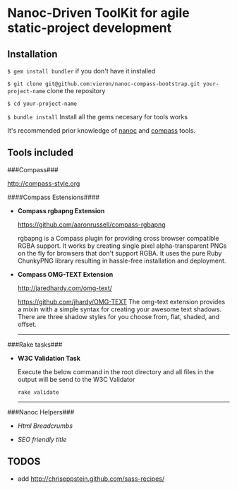 Nanoc-Driven ToolKit for agile static-project development
=========================================================

Installation
-----------

`$ gem install bundler` if you don't have it installed

`$ git clone git@github.com:vieron/nanoc-compass-bootstrap.git your-project-name` clone the repository

`$ cd your-project-name`

`$ bundle install` Install all the gems necesary for tools works

It's recommended prior knowledge of [nanoc](http://nanoc.stoneship.org/) and [compass](http://compass-style.org/) tools.



Tools included
-------------

###Compass###

  http://compass-style.org



####Compass Estensions####
  
- **Compass rgbapng Extension**

  https://github.com/aaronrussell/compass-rgbapng
  
  rgbapng is a Compass plugin for providing cross browser compatible RGBA support. It works by creating     single pixel alpha-transparent PNGs on the fly for browsers that don't support RGBA. It uses the pure Ruby ChunkyPNG library resulting in hassle-free installation and deployment.


- **Compass OMG-TEXT Extension**

  http://jaredhardy.com/omg-text/
  
  https://github.com/jhardy/OMG-TEXT
  The omg-text extension provides a mixin with a simple syntax for creating your awesome text shadows. There are three shadow styles for you choose from, flat, shaded, and offset.
  
  
  ------------------------------------------------------------------------------------


###Rake tasks###

- **W3C Validation Task**

  Execute the below command in the root directory and all files in the output will be send to the W3C Validator
  
  `rake validate`
  
  
  ------------------------------------------------------------------------------------
  
  
###Nanoc Helpers###

- *Html Breadcrumbs*

- *SEO friendly title*
   

  


TODOS
-----------

- add http://chriseppstein.github.com/sass-recipes/